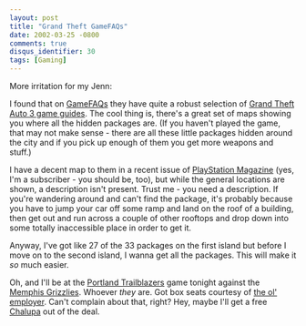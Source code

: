 ```yaml
---
layout: post
title: "Grand Theft GameFAQs"
date: 2002-03-25 -0800
comments: true
disqus_identifier: 30
tags: [Gaming]
---
```

More irritation for my Jenn:
 
 I found that on [GameFAQs](http://www.gamefaqs.com) they have quite a
robust selection of [Grand Theft Auto 3 game
guides](http://www.gamefaqs.com/console/ps2/game/31127.html). The cool
thing is, there's a great set of maps showing you where all the hidden
packages are. (If you haven't played the game, that may not make sense -
there are all these little packages hidden around the city and if you
pick up enough of them you get more weapons and stuff.)
 
 I have a decent map to them in a recent issue of [PlayStation
Magazine](http://www.gamers.com/opm/) (yes, I'm a subscriber - you
should be, too), but while the general locations are shown, a
description isn't present. Trust me - you need a description. If you're
wandering around and can't find the package, it's probably because you
have to jump your car off some ramp and land on the roof of a building,
then get out and run across a couple of other rooftops and drop down
into some totally inaccessible place in order to get it.
 
 Anyway, I've got like 27 of the 33 packages on the first island but
before I move on to the second island, I wanna get all the packages.
This will make it *so* much easier.
 
 Oh, and I'll be at the [Portland
Trailblazers](http://www.nba.com/blazers/) game tonight against the
[Memphis Grizzlies](http://www.nba.com/grizzlies/). Whoever *they* are.
Got box seats courtesy of [the ol' employer](http://www.corillian.com).
Can't complain about that, right? Hey, maybe I'll get a free
[Chalupa](http://www.tacobell.com/) out of the deal.

